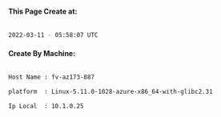 
   
#### This Page Create at:

```bash

2022-03-11 - 05:58:07 UTC

```

#### Create By Machine:

```bash

Host Name : fv-az173-887

platform  : Linux-5.11.0-1028-azure-x86_64-with-glibc2.31

Ip Local  : 10.1.0.25

```


